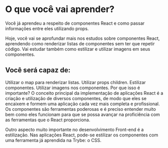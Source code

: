 # O que você vai aprender?
Você já aprendeu a respeito de componentes React e como passar informações entre eles utilizando props.

Hoje, você vai se aprofundar mais nos estudos sobre componentes React, aprendendo como renderizar listas de componentes sem ter que repetir código. Vai estudar também como estilizar e utilizar imagens em seus componentes.

## Você será capaz de:
Utilizar o map para renderizar listas.
Utilizar props children.
Estilizar componentes.
Utilizar imagens nos componentes.
Por que isso é importante?
O conceito principal da implementação de aplicações React é a criação e utilização de diversos componentes, de modo que eles se encaixem e formem uma aplicação cada vez mais completa e profissional. Os componentes são ferramentas poderosas e é preciso entender muito bem como eles funcionam para que se possa avançar na proficiência com as ferramentas que o React proporciona.

Outro aspecto muito importante no desenvolvimento Front-end é a estilização. Nas aplicações React, pode-se estilizar os componentes com uma ferramenta já aprendida na Trybe: o CSS.


